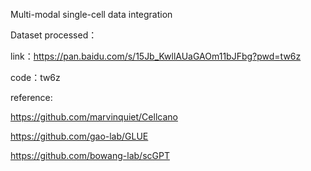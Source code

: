 Multi-modal single-cell data integration

Dataset processed：

link：https://pan.baidu.com/s/15Jb_KwllAUaGAOm11bJFbg?pwd=tw6z 

code：tw6z

reference:

https://github.com/marvinquiet/Cellcano

https://github.com/gao-lab/GLUE

https://github.com/bowang-lab/scGPT

